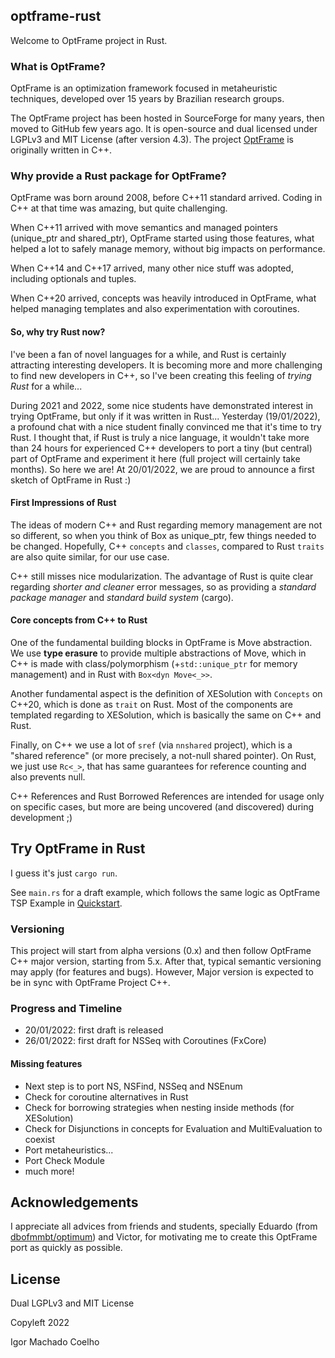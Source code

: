 ## optframe-rust

Welcome to OptFrame project in Rust.

### What is OptFrame?
OptFrame is an optimization framework focused in metaheuristic techniques, developed over 15 years by Brazilian research groups.

The OptFrame project has been hosted in SourceForge for many years, then moved to GitHub few years ago. It is open-source and dual licensed under LGPLv3 and MIT License (after version 4.3). The project [OptFrame](github.com/optframe/optframe) is originally written in C++.

### Why provide a Rust package for OptFrame?

OptFrame was born around 2008, before C++11 standard arrived. 
Coding in C++ at that time was amazing, but quite challenging. 

When C++11 arrived with move semantics and managed pointers (unique_ptr and shared_ptr), OptFrame started using those features, what helped a lot to safely manage memory, without big impacts on performance.

When C++14 and C++17 arrived, many other nice stuff was adopted, including optionals and tuples.

When C++20 arrived, concepts was heavily introduced in OptFrame, what helped managing templates and also experimentation with coroutines.

#### So, why try Rust now?

I've been a fan of novel languages for a while, and Rust is certainly attracting interesting developers. It is becoming more and more challenging to find new developers in C++, so I've been creating this feeling of *trying Rust* for a while...

During 2021 and 2022, some nice students have demonstrated interest in trying OptFrame, but only if it was written in Rust... Yesterday (19/01/2022), a profound chat with a nice student finally convinced me that it's time to try Rust. I thought that, if Rust is truly a nice language, it wouldn't take more than 24 hours for experienced C++ developers to port a tiny (but central) part of OptFrame and experiment it here (full project will certainly take months). So here we are! At 20/01/2022, we are proud to announce a first sketch of OptFrame in Rust :)

#### First Impressions of Rust

The ideas of modern C++ and Rust regarding memory management are not so different, so when you think of Box as unique_ptr, few things needed to be changed. Hopefully, C++ `concepts` and `classes`, compared to Rust `traits` are also quite similar, for our use case.

C++ still misses nice modularization. The advantage of Rust is quite clear regarding *shorter and cleaner* error messages, so as providing a *standard package manager* and *standard build system* (cargo).

#### Core concepts from C++ to Rust

One of the fundamental building blocks in OptFrame is Move abstraction.
We use **type erasure** to provide multiple abstractions of Move, which in C++ is made with
class/polymorphism (+`std::unique_ptr` for memory management) and in Rust with `Box<dyn Move<_>>`.

Another fundamental aspect is the definition of XESolution with `Concepts` on C++20, which is done as `trait` on Rust. Most of the components are templated regarding to XESolution, which is basically the same on C++ and Rust.

Finally, on C++ we use a lot of `sref` (via `nnshared` project), which is a "shared reference" (or more precisely, a not-null shared pointer). On Rust, we just use `Rc<_>`,
that has same guarantees for reference counting and also prevents null.

C++ References and Rust Borrowed References are intended for usage only on specific cases, 
but more are being uncovered (and discovered) during development ;)

## Try OptFrame in Rust

I guess it's just `cargo run`.

See `main.rs` for a draft example, which follows the same logic as OptFrame TSP Example in [Quickstart](https://optframe.readthedocs.io/en/latest/quickstart.html).

### Versioning

This project will start from alpha versions (0.x) and then follow OptFrame C++ major version,
starting from 5.x.
After that, typical semantic versioning may apply (for features and bugs).
However, Major version is expected to be in sync with OptFrame Project C++.

### Progress and Timeline

- 20/01/2022: first draft is released
- 26/01/2022: first draft for NSSeq with Coroutines (FxCore)

#### Missing features

- Next step is to port NS, NSFind, NSSeq and NSEnum
- Check for coroutine alternatives in Rust
- Check for borrowing strategies when nesting inside methods (for XESolution)
- Check for Disjunctions in concepts for Evaluation and MultiEvaluation to coexist
- Port metaheuristics...
- Port Check Module
- much more!


## Acknowledgements

I appreciate all advices from friends and students, specially Eduardo (from [dbofmmbt/optimum](https://github.com/dbofmmbt/optimum)) and Victor, for motivating me to create this OptFrame port as quickly as possible.

## License

Dual LGPLv3 and MIT License

Copyleft 2022

Igor Machado Coelho
